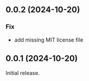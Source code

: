 ## 0.0.2 (2024-10-20)

### Fix

- add missing MIT license file

## 0.0.1 (2024-10-20)

Initial release.

